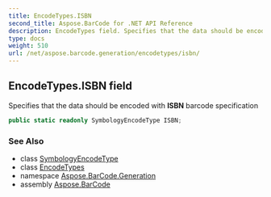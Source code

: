 ```yaml
---
title: EncodeTypes.ISBN
second_title: Aspose.BarCode for .NET API Reference
description: EncodeTypes field. Specifies that the data should be encoded with ISBN barcode specification
type: docs
weight: 510
url: /net/aspose.barcode.generation/encodetypes/isbn/
---
```

## EncodeTypes.ISBN field

Specifies that the data should be encoded with **ISBN** barcode specification

```csharp
public static readonly SymbologyEncodeType ISBN;
```

### See Also

* class [SymbologyEncodeType](../../symbologyencodetype/)
* class [EncodeTypes](../)
* namespace [Aspose.BarCode.Generation](../../encodetypes/)
* assembly [Aspose.BarCode](../../../)


